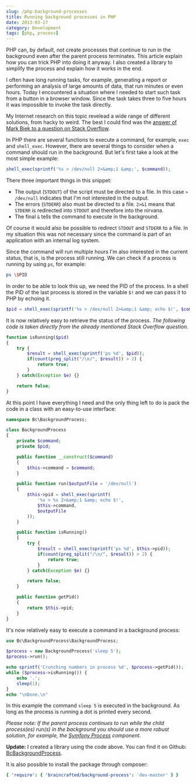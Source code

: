```yaml
---
slug: /php-background-processes
title: Running background processes in PHP
date: 2013-03-27
category: Development
tags: [php, process]
---
```


PHP can, by default, not create processes that continue to run in the background even after the parent process terminates. This article explain how you can trick PHP into doing it anyway. I also created a library to simplify the process and explain how it works in the end.

I often have long running tasks, for example, generating a report or performing an analysis of large amounts of data, that run minutes or even hours. Today I encountered a situation where I needed to start such task from a button in a browser window. Since the task takes three to five hours it was impossible to invoke the task directly.

My Internet research on this topic revelead a wide range of different solutions, from hacky to weird. The best I could find was the [answer of Mark Biek to a question on Stack Overflow](http://stackoverflow.com/a/45966/776654).

In PHP there are several functions to execute a command, for example, `exec` and `shell_exec`. However, there are several things to consider when a command should run in the background. But let's first take a look at the most simple example:

```php
shell_exec(sprintf('%s > /dev/null 2>&amp;1 &amp;', $command));
```

There three important things in this snippet:

- The output (`STDOUT`) of the script must be directed to a file. In this case `> /dev/null` indicates that I'm not interested in the output.
- The errors (`STDERR`) also must be directed to a file. `2>&1` means that `STDERR` is redirected into `STDOUT` and therefore into the nirvana.
- The final `&` tells the command to execute in the background.

Of course it would also be possible to redirect `STDOUT` and `STDERR` to a file. In my situation this was not necessary since the command is part of an application with an internal log system.

Since the command will run multiple hours I'm also interested in the current status, that is, is the process still running. We can check if a process is running by using `ps`, for example:

```bash
ps \$PID
```

In order to be able to look this up, we need the PID of the process. In a shell the PID of the last process is stored in the variable `$!` and we can pass it to PHP by echoing it.

```php
$pid = shell_exec(sprintf('%s > /dev/null 2>&amp;1 &amp; echo $!', $command));
```

It is now relatively easy to retrieve the status of the process. _The following code is taken directly from the already mentioned Stack Overflow question._

```php
function isRunning($pid)
{
    try {
        $result = shell_exec(sprintf('ps %d', $pid));
        if(count(preg_split("/\n/", $result)) > 2) {
            return true;
        }
    } catch(Exception $e) {}

    return false;
}
```

At this point I have everything I need and the only thing left to do is pack the code in a class with an easy-to-use interface:

```php
namespace Bc\BackgroundProcess;

class BackgroundProcess
{
    private $command;
    private $pid;

    public function __construct($command)
    {
        $this->command = $command;
    }

    public function run($outputFile = '/dev/null')
    {
        $this->pid = shell_exec(sprintf(
            '%s > %s 2>&amp;1 &amp; echo $!',
            $this->command,
            $outputFile
        ));
    }

    public function isRunning()
    {
        try {
            $result = shell_exec(sprintf('ps %d', $this->pid));
            if(count(preg_split("/\n/", $result)) > 2) {
                return true;
            }
        } catch(Exception $e) {}

        return false;
    }

    public function getPid()
    {
        return $this->pid;
    }
}
```

It's now relatively easy to execute a command in a background process:

```php
use Bc\BackgroundProcess\BackgroundProcess;

$process = new BackgroundProcess('sleep 5');
$process->run();

echo sprintf('Crunching numbers in process %d', $process->getPid());
while ($process->isRunning()) {
    echo '.';
    sleep(1);
}
echo "\nDone.\n"
```

In this example the command `sleep 5` is executed in the background. As long as the process is running a dot is printed every second.

_Please note: If the parent process continues to run while the child process(es) run(s) in the background you should use a more robust solution, for example, the [Symfony Process](https://github.com/symfony/Process) component._

**Update:** I created a library using the code above. You can find it on Github: [BcBackgroundProcess](https://github.com/braincrafted/background-process).

It is also possible to install the package through composer:

```yaml
{ 'require': { 'braincrafted/background-process': 'dev-master' } }
```
